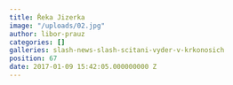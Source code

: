 ```yaml
---
title: Řeka Jizerka
image: "/uploads/02.jpg"
author: libor-prauz
categories: []
galleries: slash-news-slash-scitani-vyder-v-krkonosich
position: 67
date: 2017-01-09 15:42:05.000000000 Z
---
```

